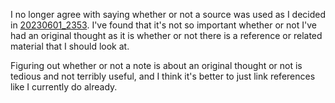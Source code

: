 I no longer agree with saying whether or not a source was used as I decided in [20230601_2353](20230601_2353.md). I've found that it's not so important whether or not I've had an original thought as it is whether or not there is a reference or related material that I should look at.

Figuring out whether or not a note is about an original thought or not is tedious and not terribly useful, and I think it's better to just link references like I currently do already.
